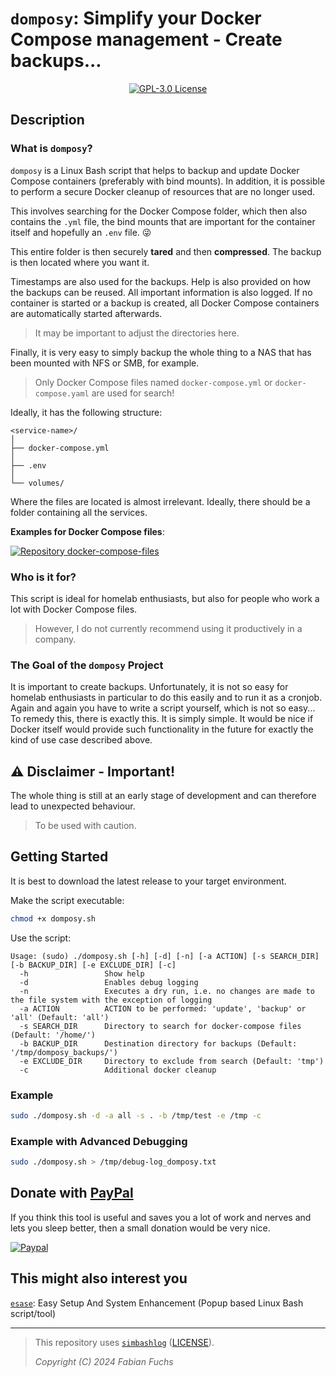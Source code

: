 # `domposy`: Simplify your Docker Compose management - Create backups...

<p align="center">
  <a href="./LICENSE">
    <img alt="GPL-3.0 License" src="https://img.shields.io/badge/GitHub-GPL--3.0-informational">
  </a>
</p>

## Description

### What is `domposy`?

`domposy` is a Linux Bash script that helps to backup and update Docker Compose containers (preferably with bind mounts). In addition, it is possible to perform a secure Docker cleanup of resources that are no longer used.

This involves searching for the Docker Compose folder, which then also contains the `.yml` file, the bind mounts that are important for the container itself and hopefully an `.env` file. 😜

This entire folder is then securely **tared** and then **compressed**. The backup is then located where you want it.

Timestamps are also used for the backups. Help is also provided on how the backups can be reused. All important information is also logged. If no container is started or a backup is created, all Docker Compose containers are automatically started afterwards.

> It may be important to adjust the directories here.

Finally, it is very easy to simply backup the whole thing to a NAS that has been mounted with NFS or SMB, for example.

> Only Docker Compose files named `docker-compose.yml` or `docker-compose.yaml` are used for search!

Ideally, it has the following structure:

```plain
<service-name>/
│
├── docker-compose.yml
│
├── .env
│
└── volumes/
```

Where the files are located is almost irrelevant. Ideally, there should be a folder containing all the services.

**Examples for Docker Compose files**:

<a href="https://github.com/fuchs-fabian/docker-compose-files">
  <img src="https://github-readme-stats.vercel.app/api/pin/?username=fuchs-fabian&repo=docker-compose-files&theme=holi&hide_border=true&border_radius=10" alt="Repository docker-compose-files"/>
</a>

### Who is it for?

This script is ideal for homelab enthusiasts, but also for people who work a lot with Docker Compose files.

> However, I do not currently recommend using it productively in a company.

### The Goal of the `domposy` Project

It is important to create backups. Unfortunately, it is not so easy for homelab enthusiasts in particular to do this easily and to run it as a cronjob. Again and again you have to write a script yourself, which is not so easy... To remedy this, there is exactly this. It is simply simple. It would be nice if Docker itself would provide such functionality in the future for exactly the kind of use case described above.

## ⚠️ **Disclaimer - Important!**

The whole thing is still at an early stage of development and can therefore lead to unexpected behaviour.

> To be used with caution.

## Getting Started

It is best to download the latest release to your target environment.

Make the script executable:

```bash
chmod +x domposy.sh
```

Use the script:

```plain
Usage: (sudo) ./domposy.sh [-h] [-d] [-n] [-a ACTION] [-s SEARCH_DIR] [-b BACKUP_DIR] [-e EXCLUDE_DIR] [-c]
  -h                 Show help
  -d                 Enables debug logging
  -n                 Executes a dry run, i.e. no changes are made to the file system with the exception of logging
  -a ACTION          ACTION to be performed: 'update', 'backup' or 'all' (Default: 'all')
  -s SEARCH_DIR      Directory to search for docker-compose files (Default: '/home/')
  -b BACKUP_DIR      Destination directory for backups (Default: '/tmp/domposy_backups/')
  -e EXCLUDE_DIR     Directory to exclude from search (Default: 'tmp')
  -c                 Additional docker cleanup
```

### Example

```bash
sudo ./domposy.sh -d -a all -s . -b /tmp/test -e /tmp -c
```

### Example with Advanced Debugging

```bash
sudo ./domposy.sh > /tmp/debug-log_domposy.txt
```

## Donate with [PayPal](https://www.paypal.com/donate/?hosted_button_id=4G9X8TDNYYNKG)

If you think this tool is useful and saves you a lot of work and nerves and lets you sleep better, then a small donation would be very nice.

[![Paypal](https://www.paypalobjects.com/de_DE/i/btn/btn_donateCC_LG.gif)](https://www.paypal.com/donate/?hosted_button_id=4G9X8TDNYYNKG)

## This might also interest you

[`esase`](https://github.com/fuchs-fabian/esase): Easy Setup And System Enhancement (Popup based Linux Bash script/tool)

---

> This repository uses [`simbashlog`](https://github.com/fuchs-fabian/simbashlog) ([LICENSE](https://github.com/fuchs-fabian/simbashlog/blob/main/LICENSE)).
>
> *Copyright (C) 2024 Fabian Fuchs*
